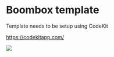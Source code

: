 # Boombox template

Template needs to be setup using CodeKit

https://codekitapp.com/

<img src="https://github.com/bronsondunbar/boombox/blob/master/screenshot.png" />
